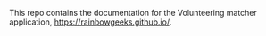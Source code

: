 This repo contains the documentation for the Volunteering matcher application, https://rainbowgeeks.github.io/.
